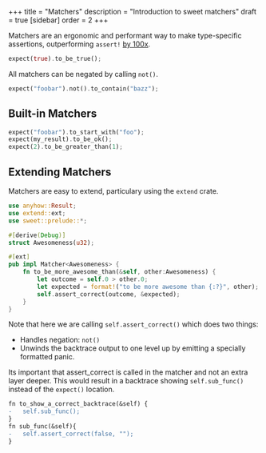 +++
title = "Matchers"
description = "Introduction to sweet matchers"
draft = true
[sidebar]
order = 2
+++



Matchers are an ergonomic and performant way to make type-specific assertions, outperforming `assert!` [by 100x](./assert.md).

```rs
expect(true).to_be_true();
```

All matchers can be negated by calling `not()`.

```rs
expect("foobar").not().to_contain("bazz");
```

## Built-in Matchers

```rs
expect("foobar").to_start_with("foo");
expect(my_result).to_be_ok();
expect(2).to_be_greater_than(1);
```

## Extending Matchers

Matchers are easy to extend, particulary using the `extend` crate.

```rust
use anyhow::Result;
use extend::ext;
use sweet::prelude::*;

#[derive(Debug)]
struct Awesomeness(u32);

#[ext]
pub impl Matcher<Awesomeness> {
	fn to_be_more_awesome_than(&self, other:Awesomeness) {
		let outcome = self.0 > other.0;
		let expected = format!("to be more awesome than {:?}", other);
		self.assert_correct(outcome, &expected);
	}
}
```

Note that here we are calling `self.assert_correct()` which does two things:
- Handles negation: `not()`
- Unwinds the backtrace output to one level up by emitting a specially formatted panic.


Its important that assert_correct is called in the matcher and not an extra layer deeper. This would result in a backtrace showing `self.sub_func()` instead of the `expect()` location.

```diff lang="rust" title="Incorrect"
fn to_show_a_correct_backtrace(&self) {
-	self.sub_func();
}
fn sub_func(&self){
-	self.assert_correct(false, "");
}

```
